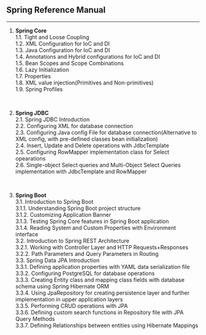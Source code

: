 ## Spring Reference Manual
<hr/>

1. <strong>Spring Core</strong><br>
1.1. Tight and Loose Coupling <br>
1.2. XML Configuration for IoC and DI <br>
1.3. Java Configuration for IoC and DI<br>
1.4. Annotations and Hybrid configurations for IoC and DI<br>
1.5. Bean Scopes and Scope Combinations<br>
1.6. Lazy Initialization<br>
1.7. Properties<br>
1.8. XML value injection(Primitives and Non-primitives)<br>
1.9. Spring Profiles<br>

<br>

2. <strong>Spring JDBC</strong><br>
2.1. Spring JDBC Introduction <br>
2.2. Configuring XML for database connection <br>
2.3. Configuring Java config File for database connection(Alternative to XML config, with pre-defined classes bean initialization) <br>
2.4. Insert, Update and Delete operations with JdbcTemplate <br>
2.5. Configuring RowMapper implementation class for Select opearations <br>
2.6. Single-object Select queries and Multi-Object Select Queries implementation with JdbcTemplate and RowMapper<br>

<br>

3. <strong>Spring Boot</strong><br>
3.1. Introduction to Spring Boot <br>
3.1.1. Understanding Spring Boot project structure <br>
3.1.2. Customizing Application Banner <br>
3.1.3. Testing Spring Core features in Spring Boot application <br>
3.1.4. Reading System and Custom Properties with Environment interface <br>
3.2. Introduction to Spring REST Architecture <br>
3.2.1. Working with Controller Layer and HTTP Requests+Responses <br>
3.2.2. Path Parameters and Query Parameters in Routing <br>
3.3. Spring Data JPA Introduction<br>
3.3.1. Defining application properties with YAML data serialization file <br>
3.3.2. Configuring PostgreSQL for database operations <br>
3.3.3. Creating Entity class and mapping class fields with database schema using Spring Hibernate ORM <br>
3.3.4. Using JpaRepository for creating persistence layer and further implementation in upper application layers <br>
3.3.5. Performing CRUD operations with JPA <br>
3.3.6. Defining custom search functions in Repository file with JPA Query Methods <br>
3.3.7. Defining Relationships between entities using Hibernate Mappings <br>
